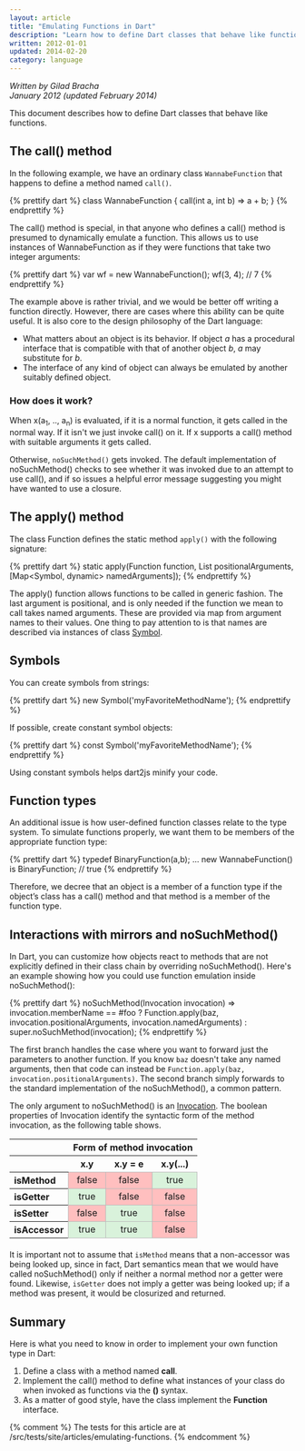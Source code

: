 ```yaml
---
layout: article
title: "Emulating Functions in Dart"
description: "Learn how to define Dart classes that behave like functions."
written: 2012-01-01
updated: 2014-02-20
category: language
---
```


_Written by Gilad Bracha <br>
January 2012 (updated February 2014)_

This document describes how to define Dart classes
that behave like functions.

## The call() method

In the following example, we have an ordinary class `WannabeFunction` that
happens to define a method named `call()`.

{% prettify dart %}
class WannabeFunction {
  call(int a, int b) => a + b;
}
{% endprettify %}

The call() method is special, in that anyone who defines a call() method is
presumed to dynamically emulate a function. This allows us to use instances of
WannabeFunction as if they were functions that take two integer arguments:

{% prettify dart %}
var wf = new WannabeFunction();
wf(3, 4); // 7
{% endprettify %}

The example above is rather trivial, and we would be better off writing a
function directly. However, there are cases where this ability can be quite
useful.  It is also core to the design philosophy of the Dart language:

* What matters about an object is its behavior. If object _a_ has a procedural
interface that is compatible with that of another object _b_, _a_ may
substitute for _b_.
* The interface of any kind of object can always be emulated by another
suitably defined object.

### How does it work?

When x(a<sub>1</sub>, .., a<sub>n</sub>) is evaluated, if it is a normal
function, it gets called in the normal way. If it isn't we just invoke call()
on it. If x supports a call() method with suitable arguments it gets called.

Otherwise, `noSuchMethod()` gets invoked. The default implementation of
noSuchMethod() checks to see whether it was invoked due to an attempt to use call(),
and if so issues a helpful error message suggesting you might have wanted to use
a closure.


## The apply() method

The class Function defines the static method `apply()`
with the following signature:

{% prettify dart %}
static apply(Function function,
                      List positionalArguments,
                      [Map<Symbol, dynamic> namedArguments]);
{% endprettify %}

The apply() function allows functions to be called in generic fashion. The
last argument is positional, and is only needed if the function we mean to
call takes named arguments.  These are provided via map from argument names to
their values. One thing to pay attention to is that names are described
via instances of class [Symbol]({{site.dart_api}}/dart-core/Symbol-class.html).


## Symbols

You can create symbols from strings:

{% prettify dart %}
new Symbol('myFavoriteMethodName');
{% endprettify %}

If possible, create constant symbol objects:

{% prettify dart %}
const Symbol('myFavoriteMethodName');
{% endprettify %}

Using constant symbols helps dart2js minify your code.


## Function types

An additional issue is how user-defined function classes relate to the type
system.  To simulate functions properly, we want them to be members of the
appropriate function type:

{% prettify dart %}
typedef BinaryFunction(a,b);
...
new WannabeFunction() is BinaryFunction; // true
{% endprettify %}

Therefore, we decree that an object is a member of a function type if the
object’s class has a call() method and that method is a member of the function
type.

## Interactions with mirrors and noSuchMethod()

In Dart, you can customize how objects react to methods that are not explicitly
defined in their class chain by overriding noSuchMethod(). Here's an example
showing how you could use function emulation inside noSuchMethod():

{% prettify dart %}
noSuchMethod(Invocation invocation) =>
  invocation.memberName == #foo ? Function.apply(baz,
                             invocation.positionalArguments,
                             invocation.namedArguments)
                        : super.noSuchMethod(invocation);
{% endprettify %}

The first branch handles the case where you want to forward just the parameters to
another function. If you know `baz` doesn't take any named arguments,
then that code can instead be
`Function.apply(baz, invocation.positionalArguments)`. The second branch simply forwards
to the standard implementation of the noSuchMethod(), a common pattern.

The only argument to noSuchMethod() is an
[Invocation]({{site.dart_api}}/dart-core/Invocation-class.html).
The boolean properties of Invocation identify the syntactic form of the
method invocation, as the following table shows.

<!-- TODO: move this to stylesheet -->
<style type="text/css">
  .property-table { margin-bottom: 20px;}
  .property-table td {border: 1px solid #bbb; text-align: center;}
  .property-table td.true {background: #d9f2db;}
  .property-table td.false {background: #ffbfbf;}
</style>

<table class="property-table">
<tr>
  <th>&nbsp;</th>
  <th colspan="3">Form of method invocation</th>
</tr>
<tr>
  <th>&nbsp;</th><th>x.y</th><th>x.y = e</th><th>x.y(...)</th>
</tr>
</tr>
  <th align="left">isMethod</th>
  <td class="false"> false </td> <!-- x.y -->
  <td class="false"> false </td> <!-- x.y = e -->
  <td class="true"> true </td>   <!-- x.y(...) -->
</tr>
<tr>
  <th align="left">isGetter</th>
  <td class="true"> true </td>   <!-- x.y -->
  <td class="false"> false </td> <!-- x.y = e -->
  <td class="false"> false </td> <!-- x.y(...) -->
</tr>
<tr>
  <th align="left">isSetter</th>
  <td class="false"> false </td> <!-- x.y -->
  <td class="true"> true </td>   <!-- x.y = e -->
  <td class="false"> false </td> <!-- x.y(...) -->
</tr>
<tr>
  <th align="left">isAccessor</th>
  <td class="true"> true </td>   <!-- x.y -->
  <td class="true"> true </td>   <!-- x.y = e -->
  <td class="false"> false </td> <!-- x.y(...) -->
</tr>
</table>

It is important not to assume that `isMethod` means that a non-accessor was
being looked up, since in fact, Dart semantics mean that we would have called
noSuchMethod() only if neither a normal method nor a getter were found.
Likewise, `isGetter` does not imply a getter was being looked up; if a method
was present, it would be closurized and returned.

## Summary

Here is what you need to know in order to
implement your own function type in Dart:

1.  Define a class with a method named **call**.
1.  Implement the call() method to define
    what instances of your class do
    when invoked as functions via the **()** syntax.
1.  As a matter of good style,
    have the class implement the **Function** interface.

{% comment %}
The tests for this article are at /src/tests/site/articles/emulating-functions.
{% endcomment %}

